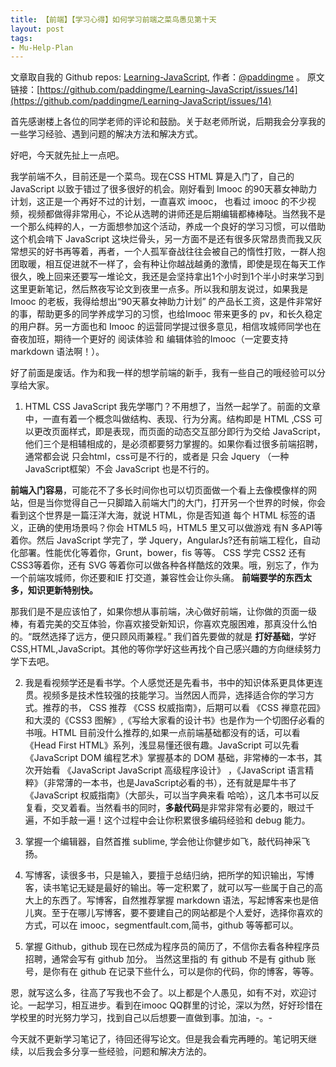 ```yaml
---
title: 【前端】【学习心得】如何学习前端之菜鸟愚见第十天
layout: post
tags:
- Mu-Help-Plan
---
```



 文章取自我的 Github  repos: [Learning-JavaScript](https://github.com/paddingme/Learning-JavaScript), 作者：[@paddingme](http://padding.me/about.html) 。
原文链接：[https://github.com/paddingme/Learning-JavaScript/issues/14](https://github.com/paddingme/Learning-JavaScript/issues/14)

首先感谢楼上各位的同学老师的评论和鼓励。关于赵老师所说，后期我会分享我的一些学习经验、遇到问题的解决方法和解决方式。

好吧，今天就先扯上一点吧。

我学前端不久，目前还是一个菜鸟。现在CSS HTML 算是入门了，自己的JavaScript 以致于错过了很多很好的机会。刚好看到 Imooc 的90天慕女神助力计划，这正是一个再好不过的计划，一直喜欢 imooc， 也看过 imooc 的不少视频，视频都做得非常用心，不论从选聘的讲师还是后期编辑都棒棒哒。当然我不是一个那么纯粹的人，一方面想参加这个活动，养成一个良好的学习习惯，可以借助这个机会啃下 JavaScript 这块烂骨头，另一方面不是还有很多灰常昂贵而我又灰常想买的好书再等着，再者，一个人孤军奋战往往会被自己的惰性打败，一群人抱团取暖，相互促进就不一样了，会有种让你越战越勇的激情，即使是现在每天工作很久，晚上回来还要写一堆论文，我还是会坚持拿出1个小时到1个半小时来学习到这里更新笔记，然后熬夜写论文到夜里一点多。所以我和朋友说过，如果我是Imooc 的老板，我得给想出“90天慕女神助力计划” 的产品长工资，这是件非常好的事，帮助更多的同学养成学习的习惯，也给Imooc 带来更多的 pv，和长久稳定的用户群。另一方面也和 Imooc 的运营同学提过很多意见，相信攻城师同学也在奋夜加班，期待一个更好的 阅读体验 和 编辑体验的Imooc（一定要支持 markdown 语法啊！）。

好了前面是废话。作为和我一样的想学前端的新手，我有一些自己的哦经验可以分享给大家。

1.  HTML CSS JavaScript 我先学哪门？不用想了，当然一起学了。前面的文章中，一直有着一个概念叫做结构、表现、行为分离。结构即是 HTML ,CSS 可以更改页面样式，即是表现，而页面的动态交互部分即行为交给 JavaScript，他们三个是相辅相成的，是必须都要努力掌握的。如果你看过很多前端招聘，通常都会说 只会html，css可是不行的，或者是 只会 Jquery （一种 JavaScript框架）不会 JavaScript 也是不行的。

 **前端入门容易**，可能花不了多长时间你也可以切页面做一个看上去像模像样的网站，但是当你觉得自己一只脚踏入前端大门的大门，打开另一个世界的时候，你会看到这个世界是一篇汪洋大海，就说 HTML，你是否知道 每个 HTML 标签的语义，正确的使用场景吗？你会 HTML5 吗，HTML5 里又可以做游戏 有N 多API等着你。然后 JavaScript 学完了，学 Jquery，AngularJs?还有前端工程化，自动化部署。性能优化等着你，Grunt，bower，fis 等等。
CSS 学完 CSS2 还有CSS3等着你，还有 SVG 等着你可以做各种各样酷炫的效果。哦，别忘了，作为一个前端攻城师，你还要和IE 打交道，兼容性会让你头痛。
**前端要学的东西太多，知识更新特别快。**

 那我们是不是应该怕了，如果你想从事前端，决心做好前端，让你做的页面一级棒，有着完美的交互体验，你喜欢接受新知识，你喜欢克服困难，那真没什么怕的。“既然选择了远方，便只顾风雨兼程。” 我们首先要做的就是 **打好基础**，学好 CSS,HTML,JavaScript。其他的等你学好这些再找个自己感兴趣的方向继续努力学下去吧。

2.  我是看视频学还是看书学。个人感觉还是先看书，书中的知识体系更具体更连贯。视频多是技术性较强的技能学习。当然因人而异，选择适合你的学习方式。推荐的书， CSS 推荐 《CSS 权威指南》，后期可以看 《CSS 禅意花园》和大漠的《CSS3 图解》,《写给大家看的设计书》也是作为一个切图仔必看的书哦。HTML 目前没什么推荐的,如果一点前端基础都没有的话，可以看《Head First HTML》系列，浅显易懂还很有趣。JavaScript 可以先看 《JavaScript DOM 编程艺术》掌握基本的 DOM 基础，非常棒的一本书，其次开始看 《JavaScript JavaScript 高级程序设计》 ，《JavaScript 语言精粹》（非常薄的一本书，也是JavaScript必看的书），还有就是犀牛书了《JavaScript 权威指南》（大部头，可以当字典来看 哈哈），这几本书可以反复看，交叉着看。当然看书的同时，**多敲代码**是非常非常有必要的，眼过千遍，不如手敲一遍！这个过程中会让你积累很多编码经验和 debug 能力。

3.  掌握一个编辑器，自然首推 sublime, 学会他让你健步如飞，敲代码神采飞扬。

4.  写博客，读很多书，只是输入，要擅于总结归纳，把所学的知识输出，写博客，读书笔记无疑是最好的输出。等一定积累了，就可以写一些属于自己的高大上的东西了。写博客，自然推荐掌握 markdown 语法，写起博客来也是倍儿爽。至于在哪儿写博客，要不要建自己的网站都是个人爱好，选择你喜欢的方式，可以在 imooc，segmentfault.com,简书，github 等等都可以。

5.  掌握 Github，github 现在已然成为程序员的简历了，不信你去看各种程序员招聘，通常会写有 github 加分。
当然这里指的 有 github 不是有 github 账号，是你有在 github 在记录下些什么，可以是你的代码，你的博客，等等。

恩，就写这么多，往高了写我也不会了。以上都是个人愚见，如有不对，欢迎讨论。一起学习，相互进步。看到在imooc  QQ群里的讨论，深以为然，好好珍惜在学校里的时光努力学习，找到自己以后想要一直做到事。加油，-。-

今天就不更新学习笔记了，待回还得写论文。但是我会看完再睡的。笔记明天继续，以后我会多分享一些经验，问题和解决方法的。
